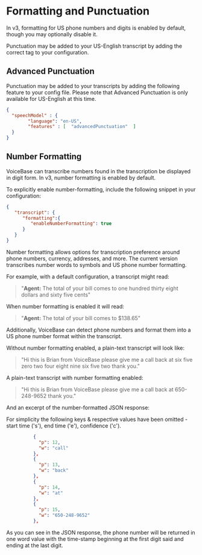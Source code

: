 # Formatting and Punctuation

In v3, formatting for US phone numbers and digits is enabled by default, though you may optionally disable it.

Punctuation may be added to your US-English transcript by adding the correct tag to your configuration.

## Advanced Punctuation

Punctuation may be added to your transcripts by adding the following feature to your config file.
Please note that Advanced Punctuation is only available for US-English at this time.

```json
{
  "speechModel" : {
        "language": "en-US",
        "features" : [  "advancedPunctuation"  ]
  }
}
```



## Number Formatting

VoiceBase can transcribe numbers found in the transcription be displayed in digit form. In v3, number formatting is enabled by default.

To explicitly enable number-formatting, include the following snippet in your configuration:

```json
{  
   "transcript": {  
      "formatting":{  
         "enableNumberFormatting": true
      }
   }
}
```

Number formatting allows options for transcription preference around phone numbers, currency, addresses, and more. The current version transcribes number words to symbols and US phone number formatting.

For example, with a default configuration, a transcript might read:

>"**Agent:** The total of your bill comes to one hundred thirty eight dollars and sixty five cents"

When number formatting is enabled it will read:

>"**Agent:** The total of your bill comes to $138.65"

Additionally, VoiceBase can detect phone numbers and format them into a US phone number format within the transcript.

Without number formatting enabled, a plain-text transcript will look like:

>"Hi this is Brian from VoiceBase please give me a call back at six five zero two four eight nine six five two thank you."


A plain-text transcript with number formatting enabled:

>"Hi this is Brian from VoiceBase please give me a call back at 650-248-9652 thank you."

And an excerpt of the number-formatted JSON response:

For simplicity the following keys & respective values have been omitted - start time ('s'), end time ('e'), confidence ('c').

```json
          {
            "p": 12,
            "w": "call"
          },
          {
            "p": 13,
            "w": "back"
          },
          {
            "p": 14,
            "w": "at"
          },
          {
            "p": 15,
            "w": "650-248-9652"
          },
```
As you can see in the JSON response, the phone number will be returned in one word value with the time-stamp beginning at the first digit said and ending at the last digit.
